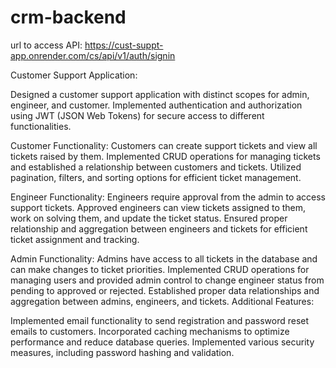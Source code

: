# crm-backend
url to access API: https://cust-suppt-app.onrender.com/cs/api/v1/auth/signin

Customer Support Application:

Designed a customer support application with distinct scopes for admin, engineer, and customer.
Implemented authentication and authorization using JWT (JSON Web Tokens) for secure access to different functionalities.

Customer Functionality:
Customers can create support tickets and view all tickets raised by them.
Implemented CRUD operations for managing tickets and established a relationship between customers and tickets.
Utilized pagination, filters, and sorting options for efficient ticket management.

Engineer Functionality:
Engineers require approval from the admin to access support tickets.
Approved engineers can view tickets assigned to them, work on solving them, and update the ticket status.
Ensured proper relationship and aggregation between engineers and tickets for efficient ticket assignment and tracking.

Admin Functionality:
Admins have access to all tickets in the database and can make changes to ticket priorities.
Implemented CRUD operations for managing users and provided admin control to change engineer status from pending to approved or rejected.
Established proper data relationships and aggregation between admins, engineers, and tickets.
Additional Features:

Implemented email functionality to send registration and password reset emails to customers.
Incorporated caching mechanisms to optimize performance and reduce database queries.
Implemented various security measures, including password hashing and validation.

